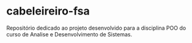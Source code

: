 # cabeleireiro-fsa
Repositório dedicado ao projeto desenvolvido para a disciplina POO do curso de Analise e Desenvolvimento de Sistemas.
